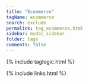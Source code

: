 ```yaml
---
title: "Ecommerce"
tagName: ecommerce
search: exclude
permalink: tag_ecommerce.html
sidebar: mydoc_sidebar
folder: tags
comments: false
---
```

{% include taglogic.html %}

{% include links.html %}
